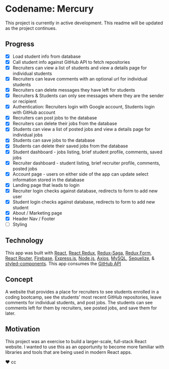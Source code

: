 # Codename: Mercury

This project is currently in active development. This readme will be updated as the project continues.

## Progress

- [x] Load student info from database
- [x] Call student info against GitHub API to fetch repositories
- [x] Recruiters can view a list of students and view a details page for individual students
- [x] Recruiters can leave comments with an optional url for individual students
- [x] Recruiters can delete messages they have left for students
- [x] Recruiters & Students can only see messages where they are the sender or recipient
- [x] Authentication: Recruiters login with Google account, Students login with GitHub account
- [x] Recruiters can post jobs to the database
- [x] Recruiters can delete their jobs from the database
- [x] Students can view a list of posted jobs and view a details page for individual jobs
- [x] Students can save jobs to the database
- [x] Students can delete their saved jobs from the database
- [x] Student dashboard - jobs listing, brief student profile, comments, saved jobs
- [x] Recruiter dashboard - student listing, brief recruiter profile, comments, posted jobs
- [x] Account page - users on either side of the app can update select information stored in the database
- [x] Landing page that leads to login
- [x] Recruiter login checks against database, redirects to form to add new user
- [x] Student login checks against database, redirects to form to add new student
- [x] About / Marketing page
- [x] Header Nav / Footer
- [ ] Styling

## Technology

This app was built with [React](https://reactjs.org/), [React Redux](https://react-redux.js.org/), [Redux-Saga](https://redux-saga.js.org/), [Redux Form](https://redux-form.com/), [React Router](https://reacttraining.com/react-router/), [Firebase](https://firebase.google.com/), [Express.js](https://expressjs.com/), [Node.js](https://nodejs.org/en/), [Axios](https://www.npmjs.com/package/axios), [MySQL](https://www.mysql.com/), [Sequelize](http://docs.sequelizejs.com/), & [styled-components](https://www.styled-components.com/). This app consumes the [GitHub API](https://developer.github.com/v3/)

## Concept

A website that provides a place for recruiters to see students enrolled in a coding bootcamp, see the students' most recent GitHub repositories, leave comments for individual students, and post jobs. The students can see comments left for them by recruiters, see posted jobs, and save them for later.

## Motivation

This project was an exercise to build a larger-scale, full-stack React website. I wanted to use this as an opportunity to become more familiar with libraries and tools that are being used in modern React apps.

♥︎ cc

